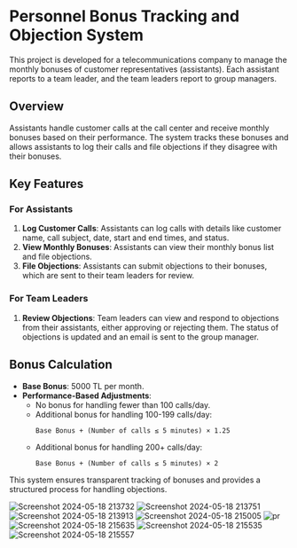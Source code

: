 # Personnel Bonus Tracking and Objection System

This project is developed for a telecommunications company to manage the monthly bonuses of customer representatives (assistants). Each assistant reports to a team leader, and the team leaders report to group managers.

## Overview

Assistants handle customer calls at the call center and receive monthly bonuses based on their performance. The system tracks these bonuses and allows assistants to log their calls and file objections if they disagree with their bonuses.

## Key Features

### For Assistants
1. **Log Customer Calls**: Assistants can log calls with details like customer name, call subject, date, start and end times, and status.
2. **View Monthly Bonuses**: Assistants can view their monthly bonus list and file objections.
3. **File Objections**: Assistants can submit objections to their bonuses, which are sent to their team leaders for review.

### For Team Leaders
1. **Review Objections**: Team leaders can view and respond to objections from their assistants, either approving or rejecting them. The status of objections is updated and an email is sent to the group manager.

## Bonus Calculation

- **Base Bonus**: 5000 TL per month.
- **Performance-Based Adjustments**:
  - No bonus for handling fewer than 100 calls/day.
  - Additional bonus for handling 100-199 calls/day:
    ```
    Base Bonus + (Number of calls ≤ 5 minutes) × 1.25
    ```
  - Additional bonus for handling 200+ calls/day:
    ```
    Base Bonus + (Number of calls ≤ 5 minutes) × 2
    ```

This system ensures transparent tracking of bonuses and provides a structured process for handling objections.

![Screenshot 2024-05-18 213732](https://github.com/usaidalhadeethi/telecommunication-app/assets/101979002/34135460-080f-464a-9cbe-9be6ccae9b5c)
![Screenshot 2024-05-18 213751](https://github.com/usaidalhadeethi/telecommunication-app/assets/101979002/40efea0a-b377-4258-8405-ee40f1c72e20)
![Screenshot 2024-05-18 213913](https://github.com/usaidalhadeethi/telecommunication-app/assets/101979002/632a3a0e-d00e-4db3-bb9d-7946b7df6d15)
![Screenshot 2024-05-18 215005](https://github.com/usaidalhadeethi/telecommunication-app/assets/101979002/25be5776-ecfb-4cb6-934e-05fae08717e7)
![pr](https://github.com/usaidalhadeethi/telecommunication-app/assets/101979002/1e7eae86-1b5b-4f3a-8e39-d223bab8d2fa)
![Screenshot 2024-05-18 215635](https://github.com/usaidalhadeethi/telecommunication-app/assets/101979002/d2bcfc07-3392-4e7d-8b9a-cc69ab3839e2)
![Screenshot 2024-05-18 215535](https://github.com/usaidalhadeethi/telecommunication-app/assets/101979002/c2952447-443d-4ad7-ad17-9620a3e4b2a8)
![Screenshot 2024-05-18 215557](https://github.com/usaidalhadeethi/telecommunication-app/assets/101979002/896b2212-c6f2-41db-a9f8-f5081dc60786)

